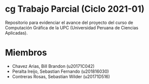 # cg Trabajo Parcial (Ciclo 2021-01)
Repositorio para evidenciar el avance del proyecto del curso de Computación Gráfica de la UPC (Universidad Peruana de Ciencias Aplicadas). 
# Miembros
- Chavez Arias, Bill Brandon (u20171C042)
- Peralta Ireijo, Sebastian Fernando (u201816030)
- Contreras Rosas, Sebastian Wilder (u20171D516)
